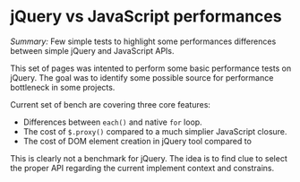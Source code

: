 # jQuery vs JavaScript performances

*Summary:*
Few simple tests to highlight some performances differences between simple jQuery and JavaScript APIs.

This set of pages was intented to perform some basic performance tests on jQuery. 
The goal was to identify some possible source for performance bottleneck in some projects.

Current set of bench are covering three core features:

- Differences between `each()` and native `for` loop.
- The cost of `$.proxy()` compared to a much simplier JavaScript closure.
- The cost of DOM element creation in jQuery tool compared to 

This is clearly not a benchmark for jQuery. The idea is to find clue to select the proper API regarding the current implement context and constrains.
